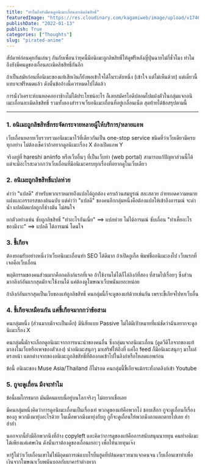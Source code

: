 ```yaml
---
title: "ทำไมถึงยังมีคนดูอนิเมะเถื่อนละเมิดลิขสิทธิ์"
featuredImage: "https://res.cloudinary.com/kagamiweb/image/upload/v1746804812/blog.coregamehd.com/pirated-anime.jpg"
publishDate: "2022-01-13"
publish: True
categories: ["Thoughts"]
slug: "pirated-anime"
---
```



สัปดาห์ก่อนคุยกันเล่นๆ กันกับเพื่อนว่ายุคนี้มีอนิเมะถูกลิขสิทธิ์ให้ดูฟรีหลังญี่ปุ่นฉายไม่กี่ชั่วโมง ทำไมถึงยังมีคนดูของเถื่อนละเมิดลิขสิทธิ์กันอีก 

ถ้าเป็นสมัยก่อนที่อนิเมะของแท้เสียเงินก็ยังพอเข้าใจได้ในระดับหนึ่ง (เข้าใจ แต่ไม่เห็นด้วย) แต่เดี๋ยวนี้แทบจะฟรีหมดแล้ว ดังนั้นข้ออ้างนี้ควรหมดไปได้แล้ว

การนั่งวิเคราะห์บนหอคอยงาช้างไม่ได้ประโยชน์อะไร ก็เลยสมัครไอดีปลอมไปแฝงตัวในกลุ่มแจกอนิเมะเถื่อนละเมิดลิขสิทธิ์ รวมทั้งลองสำรวจเว็บอนิเมะเถื่อนที่อยู่เกลื่อนเน็ต สุดท้ายได้ข้อสรุปตามนี้

---

### 1. อนิเมะถูกลิขสิทธิ์กระจัดกระจายหลายผู้ให้บริการ/หลายแอพ

เว็บเถื่อนหลายเว็บรวบรวมอนิเมะมาไว้ที่เดียวกันเป็น one-stop service ชนิดที่ว่าเว็บเดียวมีครบทุกอย่าง ไม่ต้องเช็คว่าถ้าอยากดูอนิเมะเรื่อง X ต้องเปิดแอพ Y

จริงอยู่ที่ hareshi aniinfo หรือเว็บอื่นๆ ที่เป็นเว็บท่า (web portal) สามารถแก้ปัญหาส่วนนี้ได้ แต่จะมีอะไรสะดวกกว่าเว็บเถื่อนที่มีอนิเมะครบทุกเรื่องที่อยากดูในเว็บเดียว

### 2. อนิเมะถูกลิขสิทธิ์แปลห่วย

คำว่า "แปลดี" สำหรับพวกเราหมายถึงแปลได้ถูกต้อง ครบถ้วนสมบูรณ์ สละสลวย ถ่ายทอดความหมายแฝงและอรรถรสของต้นฉบับ แต่คำว่า "แปลดี" ของคนอีกกลุ่มหนึ่งคือต้องแปลให้เข้าถึงอารมณ์ จะดำน้ำ แปลผิดแปลถูกก็ช่างมัน ไม่สนใจ

ยกตัวอย่างเช่น
ซับถูกลิขสิทธิ์ "ทำอะไรกันเนี่ย" ==> แปลห่วย ไม่ได้อารมณ์
ซับเถื่อน "ทำเหี้ยอะไรของมึงวะ" ==> แปลดี ได้อารมณ์ โดนใจ

### 3. ขี้เกียจ

ต้องยอมรับอย่างหนึ่งว่าเว็บอนิเมะเถื่อนทำ SEO ได้ดีมาก ถ้าเปิดกูเกิ้ล พิมพ์ชื่ออนิเมะลงไป เว็บแรกที่เจอคือเว็บเถื่อน

พฤติกรรมของคนส่วนมากคือกดลิงก์แรกที่เจอ ถ้าใช้งานไม่ได้ก็ไล่ลิงก์ที่สอง ที่สามไปเรื่อยๆ ซึ่งส่วนมากลิงก์อันแรกสุดมักจะใช้งานได้ แค่ต้องดูโฆษณาเว็บพนันเยอะหน่อย

ถ้าลิงก์อันแรกสุดเป็นเว็บของแท้ถูกลิขสิทธิ์ คนกลุ่มนี้ก็จะดูของแท้ด้วยเช่นกัน เพราะขี้เกียจไปหาเว็บอื่น

### 4. ขี้เกียจเหมือนกัน แต่ขี้เกียจมากกว่าข้อสาม

คนกลุ่มหนึ่ง (ส่วนมากมักจะเป็นเด็ก) มีนิสัยแบบ Passive ไม่ได้มีเป้าหมายที่แน่ชัดว่าฉันอยากจะดูอนิเมะเรื่อง X 

คนกลุ่มนี้มักจะเลือกดูอนิเมะจากการแนะนำของคนอื่น ซึ่งกลุ่มแจกอนิเมะเถื่อน (ดูดวีดีโอจากของแท้มาลงในเว็บหรือเพจของตัวเอง) นำอนิเมะสนุกๆ มาเสริฟให้ถึงที่ แค่ไถ feed ก็มีอนิเมะสนุกๆ มาโผล่ตรงหน้า แตกต่างจากของอนิเมะถูกลิขสิทธิ์ที่ต้องกดเข้าไปในลิงก์หรือโหลดแอพก่อน

ข้อนี้ อนิเมะของ Muse Asia/Thailand ก็ไม่รอด คนกลุ่มนี้ขี้เกียจแม้กระทั่งกดลิงก์เข้า Youtube

### 5. กูจะดูเถื่อน มึงจะทำไม

ข้อนี้ผมโกรธมาก มันมีคนแบบนี้อยู่บนโลกจริงๆ ไม่อยากเชื่อเลย

มีคนกลุ่มหนึ่งคิดว่าการดูอนิเมะเถื่อนเป็นเรื่องเท่ พวกดูของแท้คือพวกโง่ ชอบเสือก กูจะดูเถื่อนก็เรื่องของกู พวกมึงมายุ่งอะไรด้วย ในเมื่อพวกมึงมายุ่งกับกู กูก็จะดูเถื่อนให้พวกมึงอกแตกตายไปเลย ฮ่าฮ๋าฮ๋า

นอกจากนี้ยังมีอีกพวกนึงที่อ้าง copyleft และคิดว่าการดูของแท้คือการสนับสนุนนายทุน คนทำอนิเมะได้เพียงแค่เศษเงิน ดังนั้นเราต้องดูของเถื่อนเยอะๆ เพื่อให้นายทุนเจ๊ง 

หารู้ไม่ว่าเว็บเถื่อนเขาไม่ใช่มีอุดมการณ์แบบโรบิ้นฮูดที่ปล้นคนรวยมาแจกคนจน เว็บเถื่อนเขาทำเพื่อเงินจากโฆษณาเว็บพนันบอลกับบาคาร่าต่างหาก
